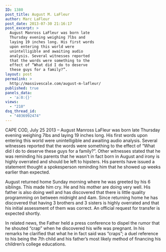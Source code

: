 ```yaml
---
ID: 1380
post_title: August M. LaFleur
author: Marc LaFleur
post_date: 2013-07-30 21:16:17
post_excerpt: >
  August Manross LaFleur was born late
  Thursday evening weighing 7lbs and
  laying 19 inches long. His first words
  upon entering this world were
  unintelligible and awaiting audio
  analysis. Several witnesses reported
  that the words were something to the
  effect of “What did I do to deserve
  these guys for a family?”.
layout: post
permalink: >
  http://massivescale.com/august-m-lafleur/
published: true
panels_data:
  - 'a:0:{}'
views:
  - "210"
dsq_thread_id:
  - "4036992474"
---
```

CAPE COD, July 25 2013 – August Manross LaFleur was born late Thursday evening weighing 7lbs and laying 19 inches long. His first words upon entering this world were unintelligible and awaiting audio analysis. Several witnesses reported that the words were something to the effect of “What did I do to deserve these guys for a family?”. Other witnesses stated that he was reminding his parents that he wasn't in fact born in August and irony is highly overrated and should be left to hipsters. His parents have issued a statement thought a spokesperson reminding him that he showed up weeks earlier than expected.

August returned home Sunday morning where he was greeted by his 6 siblings. This made him cry. He and his mother are doing very well. His father is also doing well and has discovered that there is little quality programming on between midnight and 4am. Since returning home he has discovered that having 3 brothers and 3 sisters is highly overrated and that his initial assessment of them was correct. An official request for transfer is expected shortly.

In related news, the Father held a press conference to dispel the rumor that he shouted “crap” when he discovered his wife was pregnant. In his remarks he clarified that what he in fact said was “craps”; a duel reference to his being the 7th child and his father’s most likely method of financing his children’s college educations.